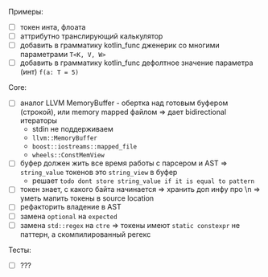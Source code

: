 Примеры:
-[ ] токен инта, флоата
-[ ] аттрибутно транслирующий калькулятор
-[ ] добавить в грамматику kotlin_func дженерик со многими параметрами `T<K, V, W>`
-[ ] добавить в грамматику kotlin_func дефолтное значение параметра (инт) `f(a: T = 5)`

Core:
-[ ] аналог LLVM MemoryBuffer - обертка над готовым буфером (строкой), или memory mapped файлом => дает bidirectional итераторы
  - stdin не поддерживаем
  - `llvm::MemoryBuffer`
  - `boost::iostreams::mapped_file`
  - `wheels::ConstMemView`
-[ ] буфер должен жить все время работы с парсером и AST => `string_value` токенов это `string_view` в буфер
  -  решает `todo dont store string_value if it is equal to pattern`
-[ ] токен знает, с какого байта начинается => хранить доп инфу про \n => уметь мапить токены в source location
-[ ] рефакторить владение в AST
-[ ] замена `optional` на `expected`
-[ ] замена `std::regex` на `ctre` => токены имеют `static constexpr` не паттерн, а скомпилированный регекс 

Тесты:
-[ ] ???

